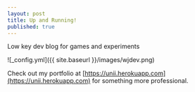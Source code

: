 ```yaml
---
layout: post
title: Up and Running!
published: true
---
```


Low key dev blog for games and experiments

![_config.yml]({{ site.baseurl }}/images/wjdev.png)

Check out my portfolio at [https://unii.herokuapp.com](https://unii.herokuapp.com) for something more professional.
